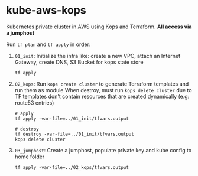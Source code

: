 # kube-aws-kops
Kubernetes private cluster in AWS using Kops and Terraform. **All access via a jumphost**

Run `tf plan` and `tf apply` in order:
1. `01_init`: Initialize the infra like: create a new VPC, attach an Internet Gateway, create DNS, S3 Bucket for kops state store
   ```
   tf apply
   ```
1. `02_kops`: Run `kops create cluster` to generate Terraform templates and run them as module
   When destroy, must run `kops delete cluster` due to TF templates don't contain resources that are created dynamically (e.g: route53 entries)
   ```
   # apply
   tf apply -var-file=../01_init/tfvars.output

   # destroy
   tf destroy -var-file=../01_init/tfvars.output
   kops delete cluster
   ```
1. `03_jumphost`: Create a jumphost, populate private key and kube config to home folder
   ```
   tf apply -var-file=../02_kops/tfvars.output
   ```
